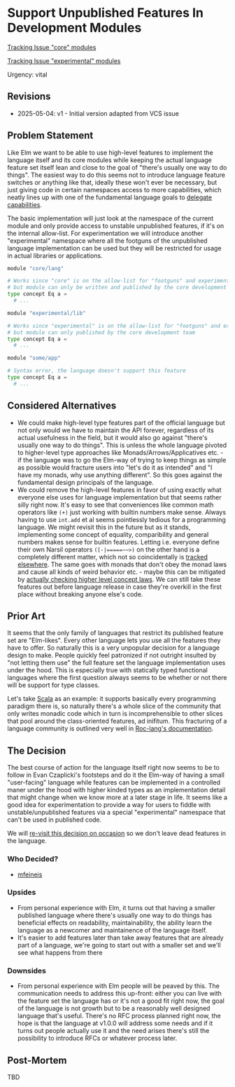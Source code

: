 # Support Unpublished Features In Development Modules

[Tracking Issue "core" modules](https://github.com/canapea/canapea/issues/20)

[Tracking Issue "experimental" modules](https://github.com/canapea/canapea/issues/27)

Urgency: vital


## Revisions

* 2025-05-04: v1 - Initial version adapted from VCS issue


## Problem Statement

Like Elm we want to be able to use high-level features to implement the language itself and its core modules while keeping the actual language feature set itself lean and close to the goal of "there's usually one way to do things". The easiest way to do this seems not to introduce language feature switches or anything like that, ideally these won't ever be necessary, but just giving code in certain namespaces access to more capabilities, which neatly lines up with one of the fundamental language goals to [delegate capabilities](https://github.com/canapea/canapea/issues/26).

The basic implementation will just look at the namespace of the current module and only provide access to unstable unpublished features, if it's on the internal allow-list. For experimentation we will introduce another "experimental" namespace where all the footguns of the unpublished language implementation can be used but they will be restricted for usage in actual libraries or applications.

```python
module "core/lang"

# Works since "core" is on the allow-list for "footguns" and experiments
# but module can only be written and published by the core development team
type concept Eq a =
  # ...
```

```python
module "experimental/lib"

# Works since "experimental" is on the allow-list for "footguns" and experiments
# but module can only published by the core development team
type concept Eq a =
  # ...
```

```python
module "some/app"

# Syntax error, the language doesn't support this feature
type concept Eq a =
  # ...
```

## Considered Alternatives

* We could make high-level type features part of the official language but not only would we have to maintain the API forever, regardless of its actual usefulness in the field, but it would also go against "there's usually one way to do things". This is unless the whole language pivoted to higher-level type approaches like Monads/Arrows/Applicatives etc. - if the language was to go the Elm-way of trying to keep things as simple as possible would fracture users into "let's do it as intended" and "I have my monads, why use anything different". So this goes against the fundamental design principals of the language.
* We could remove the high-level features in favor of using exactly what everyone else uses for language implementation but that seems rather silly right now. It's easy to see that conveniences like common math operators like `(+)` just working with builtin numbers make sense. Always having to use `int.add` et al seems pointlessly tedious for a programming language. We might revisit this in the future but as it stands, implementing some concept of equality, comparibility and general numbers makes sense for builtin features. Letting i.e. everyone define their own Narsil operators `([-|=====~~>)` on the other hand is a completely different matter, which not so coincidentally is [tracked elsewhere](https://github.com/canapea/canapea/issues/32). The same goes with monads that don't obey the monad laws and cause all kinds of weird behavior etc. - maybe this can be mitigated by [actually checking higher level concept laws](https://github.com/canapea/canapea/issues/28). We can still take these features out before language release in case they're overkill in the first place without breaking anyone else's code.


## Prior Art

It seems that the only family of languages that restrict its published feature set are "Elm-likes". Every other language lets you use all the features they have to offer. So naturally this is a very unpopular decision for a language design to make. People quickly feel patronized if not outright insulted by "not letting them use" the full feature set the language implementation uses under the hood. This is especially true with statically typed functional languages where the first question always seems to be whether or not there will be support for type classes.

Let's take [Scala](https://www.scala-lang.org) as an example: it supports basically every programming paradigm there is, so naturally there's a whole slice of the community that only writes monadic code which in turn is incomprehensible to other slices that pool around the class-oriented features, ad inifitum. This fracturing of a language community is outlined very well in [Roc-lang's documentation](https://www.roc-lang.org/faq.html#arbitrary-rank-types).


## The Decision

The best course of action for the language itself right now seems to be to follow in Evan Czaplicki's footsteps and do it the Elm-way of having a small "user-facing" language while features can be implemented in a controlled maner under the hood with higher kinded types as an implementation detail that might change when we know more at a later stage in life. It seems like a good idea for experimentation to provide a way for users to fiddle with unstable/unpublished features via a special "experimental" namespace that can't be used in published code.

We will [re-visit this decision on occasion](https://github.com/canapea/canapea/issues/59) so we don't leave dead features in the language.


### Who Decided?

* [mfeineis](https://github.com/mfeineis)

### Upsides

* From personal experience with Elm, it turns out that having a smaller published language where there's usually one way to do things has beneficial effects on readability, maintainability, the ability learn the language as a newcomer and maintainence of the language itself.
* It's easier to add features later than take away features that are already part of a language, we're going to start out with a smaller set and we'll see what happens from there


### Downsides

* From personal experience with Elm people will be peaved by this. The communication needs to address this up-front: either you can live with the feature set the language has or it's not a good fit right now, the goal of the language is not growth but to be a reasonably well designed language that's useful. There's no RFC process planned right now, the hope is that the language at v1.0.0 will address some needs and if it turns out people actually use it and the need arises there's still the possibility to introduce RFCs or whatever process later.


## Post-Mortem

TBD
